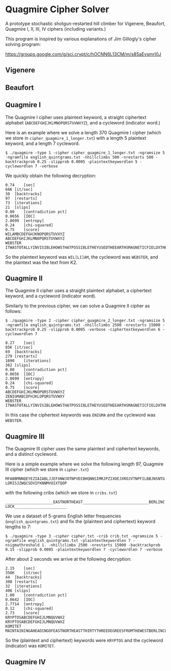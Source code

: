 # Quagmire Cipher Solver
A prototype stochastic shotgun-restarted hill climber for Vigenere, Beaufort, Quagmire I, II, III, IV ciphers (including variants.) 

This program is inspired by various explanations of Jim Gillogly's cipher solving program: 

https://groups.google.com/g/sci.crypt/c/hOCNN6L13CM/m/s85aEvsmrl0J

## Vigenere

## Beaufort

## Quagmire I
The Quagmire I cipher uses plaintext keyword, a straight ciphertext alphabet (`ABCDEFGHIJKLMNOPQRSTUVWXYZ`), and a cycleword (indicator word.) 

Here is an example where we solve a length 370 Quagmire I cipher (which we store in `cipher_quagmire_1_longer.txt`) with a length 5 plaintext keyword, and a length 7 cycleword.

```$ ./quagmire -type 1 -cipher cipher_quagmire_1_longer.txt -ngramsize 5 -ngramfile english_quintgrams.txt -nhillclimbs 500 -nrestarts 500 -backtrackprob 0.25 -slipprob 0.0005 -plaintextkeywordlen 5 -cyclewordlen 7 -verbose```

We quickly obtain the following decryption: 

```
0.74	[sec]
66K	[it/sec]
30	[backtracks]
97	[restarts]
73	[iterations]
21	[slips]
0.00	[contradiction pct]
0.0656	[IOC]
2.8699	[entropy]
0.24	[chi-squared]
0.75	[score]
WILAMBCDEFGHJKNOPQRSTUVXYZ
ABCDEFGHIJKLMNOPQRSTUVWXYZ
WEBSTER
ITWASTOTALLYINVISIBLEHOWSTHATPOSSIBLETHEYUSEDTHEEARTHSMAGNETICFIELDXTHEINFORMATIONWASGATHEREDANDTRANSMITTEDUNDERGRUUNDTOANUNKNOWNLOCATIONXDOESLANGLEYKNOWABOUTTHISTHEYSHOULDITSBURIEDOUTTHERESOMEWHEREXWHOKNOWSTHEEXACTLOCATIONONLYWWTHISWASHISLASTMESSAGEXTHIRTYEIGHTDEGREESFIFTYSEVENMINUTESSIXPOINTFIVESECONDSNORTHSEVENTYSEVENDEGREESEIGHTMINUTESFORTYFOURSECONDSWESTXLAYERTWO
```

So the plaintext keyword was `WIL[LI]AM`, the cycleword was `WEBSTER`, and the plaintext was the text from K2. 

## Quagmire II
The Quagmire II cipher uses a straight plaintext alphabet, a ciphertext keyword, and a cycleword (indicator word). 

Similarly to the previous cipher, we can solve a Quagmire II cipher as follows:

```$ ./quagmire -type 2 -cipher cipher_quagmire_2_longer.txt -ngramsize 5 -ngramfile english_quintgrams.txt -nhillclimbs 2500 -nrestarts 15000 -backtrackprob 0.25 -slipprob 0.0005 -verbose -ciphertextkeywordlen 6 -cyclewordlen 7```

```
8.27	[sec]
85K	[it/sec]
69	[backtracks]
279	[restarts]
1690	[iterations]
362	[slips]
0.00	[contradiction pct]
0.0656	[IOC]
2.8699	[entropy]
0.24	[chi-squared]
0.75	[score]
ABCDEFGHIJKLMNOPQRSTUVWXYZ
ZENIGMABCDFHJKLOPQRSTUVWXY
WEBSTER
ITWASTOTALLYINVISIBLEHOWSTHATPOSSIBLETHEYUSEDTHEEARTHSMAGNETICFIELDXTHEINFORMATIONWASGATHEREDANDTRANSMITTEDUNDERGRUUNDTOANUNKNOWNLOCATIONXDOESLANGLEYKNOWABOUTTHISTHEYSHOULDITSBURIEDOUTTHERESOMEWHEREXWHOKNOWSTHEEXACTLOCATIONONLYWWTHISWASHISLASTMESSAGEXTHIRTYEIGHTDEGREESFIFTYSEVENMINUTESSIXPOINTFIVESECONDSNORTHSEVENTYSEVENDEGREESEIGHTMINUTESFORTYFOURSECONDSWESTXLAYERTWO
```

In this case the ciphertext keywords was `ENIGMA` and the cycleword was `WEBSTER`. 

## Quagmire III
The Quagmire III cipher uses the same plaintext and ciphertext keywords, and a distinct cycleword. 

Here is a simple example where we solve the following length 97, Quagmire III cipher (which we store in `cipher.txt`)

```MFABBMNNQEYEZIAIABLJJEFXNWJOTNPVDIBHQNNSIMRJPZIXOEJXROJVTNPFILBBJNSNTGLDRISJZWQCSDVIFKNNMVOIXTQOP```

with the following cribs (which we store in `cribs.txt`)

```_____________________EASTNORTHEAST_____________________________BERLINCLOCK_______________________```

We use a dataset of 5-grams English letter frequencies (`english_quintgrams.txt`) and fix the (plaintext and ciphertext) keyword lengths to 7:

```$ ./quagmire -type 3 -cipher cipher.txt -crib crib.txt -ngramsize 5 -ngramfile english_quintgrams.txt -plaintextkeywordlen 7 -nsigmathreshold 1. -nhillclimbs 2500 -nrestarts 15000 -backtrackprob 0.15 -slipprob 0.0005 -plaintextkeywordlen 7 -cyclewordlen 7 -verbose```

After about 2 seconds we arrive at the following decryption: 

```
2.15	[sec]
358K	[it/sec]
44	[backtracks]
308	[restarts]
32	[iterations]
406	[slips]
1.00	[contradiction pct]
0.0642	[IOC]
2.7714	[entropy]
0.12	[chi-squared]
2.73	[score]
KRYPTOSABCDEFGHIJLMNQUVWXZ
KRYPTOSABCDEFGHIJLMNQUVWXZ
KOMITET
MAINTAININGAHEADINGOFEASTNORTHEASTTHIRTYTHREEDEGREESFROMTHEWESTBERLINCLOCKYOUWILLSEEFURTHERINFORM
```

So the (plaintext and ciphertext) keywords were `KRYPTOS` and the cycleword (indicator) was `KOMITET`. 

## Quagmire IV

